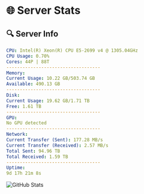 # 🌐 Server Stats
## 🔍 Server Info
```yaml
CPU: Intel(R) Xeon(R) CPU E5-2699 v4 @ 1305.04GHz
CPU Usage: 0.70%
Cores: 44P | 88T
-----------------------------------
Memory:
Current Usage: 10.22 GB/503.74 GB
Available: 490.13 GB
-----------------------------------
Disk:
Current Usage: 19.62 GB/1.71 TB
Free: 1.61 TB
-----------------------------------
GPU:
No GPU detected
-----------------------------------
Network:
Current Transfer (Sent): 177.28 MB/s
Current Transfer (Received): 2.57 MB/s
Total Sent: 94.96 TB
Total Received: 1.59 TB
-----------------------------------
Uptime:
9d 17h 21m 8s
```
![GitHub Stats](https://img.shields.io/badge/Updated-2025-02-17_16:04:26-blue)